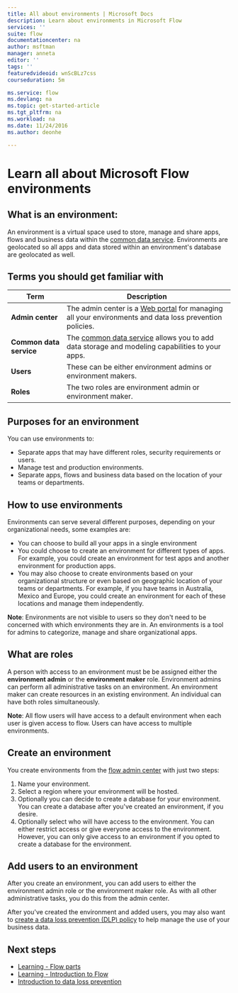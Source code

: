 ```yaml
---
title: All about environments | Microsoft Docs
description: Learn about environments in Microsoft Flow
services: ''
suite: flow
documentationcenter: na
author: msftman
manager: anneta
editor: ''
tags: ''
featuredvideoid: wnScBLz7css
courseduration: 5m

ms.service: flow
ms.devlang: na
ms.topic: get-started-article
ms.tgt_pltfrm: na
ms.workload: na
ms.date: 11/24/2016
ms.author: deonhe

---
```

# Learn all about Microsoft Flow environments
## What is an environment:
An environment is a virtual space used to store, manage and share apps, flows and business data within the [common data service](https://powerapps.microsoft.com/blog/powerapps-cds-ga/). Environments are geolocated so all apps and data stored within an environment's database are geolocated as well.  

## Terms you should get familiar with
| **Term** | **Description** |
| --- | --- |
| **Admin center** |The admin center is a [Web portal](https://admin.flow.microsoft.com) for managing all your environments and data loss prevention policies. |
| **Common data service** |The [common data service](https://powerapps.microsoft.com/blog/powerapps-cds-ga/) allows you to add data storage and modeling capabilities to your apps. |
| **Users** |These can be either environment admins or environment makers. |
| **Roles** |The two roles are environment admin or environment maker. |

## Purposes for an environment
You can use environments to:  

* Separate apps that may have different roles, security requirements or users.  
* Manage test and production environments.  
* Separate apps, flows and business data based on the location of your teams or departments.  

## How to use environments
Environments can serve several different purposes, depending on your organizational needs, some examples are:  

* You can choose to build all your apps in a single environment  
* You could choose to create an environment for different types of apps. For example, you could create an environment for test apps and another environment for production apps.  
* You may also choose to create environments based on your organizational structure or even based on geographic location of your teams or departments. For example, if you have teams in Australia, Mexico and Europe, you could create an environment for each of these locations and manage them independently.  

**Note**: Environments are not visible to users so they don't need to be concerned with which environments they are in. An environments is a tool for admins to categorize, manage and share organizational apps.  

## What are roles
A person with access to an environment must be be assigned either the **environment admin** or the **environment maker** role. Environment admins can perform all administrative tasks on an environment. An environment maker can create resources in an existing environment. An individual can have both roles simultaneously.  

**Note**: All flow users will have access to a default environment when each user is given access to flow. Users can have access to multiple environments.  

## Create an environment
You create environments from the [flow admin center](https://admin.flow.microsoft.com) with just two steps:  

1. Name your environment.
2. Select a region where your environment will be hosted.
3. Optionally you can decide to create a database for your environment. You can create a database after you've created an environment, if you desire.
4. Optionally select who will have access to the environment. You can either restrict access or give everyone access to the environment. However, you can only give access to an environment if you opted to create a database for the environment. 

## Add users to an environment
After you create an environment, you can add users to either the environment admin role or the environment maker role. As with all other administrative tasks, you do this from the admin center.  

After you've created the environment and added users, you may also want to [create a data loss prevention (DLP) policy](../prevent-data-loss.md) to help manage the use of your business data.  

## Next steps
* [Learning - Flow parts](learning-flow-parts.md)  
* [Learning - Introduction to Flow](learning-introducing-flow.md)  
* [Introduction to data loss prevention](../prevent-data-loss.md)  

